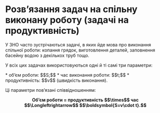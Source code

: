 # Розв’язання задач на спiльну виконану роботу (задачi на продуктивнiсть)

<p>У ЗНО часто зустрiчаються задачi, в яких йде мова про виконання спiльної роботи: копання грядок, виготовлення деталей, заповнення басейну водою з декiлькох труб тощо.
</p>

<p>У всiх цих задачах використовуються однi й тi самi три параметри:</p>
* об’єм роботи: $$S;$$
* час виконання роботи: $$t;$$
* продуктивнiсть: $$v$$ (швидкiсть виконання).

<p>Цi параметри пов’язанi спiввiдношенням:</p>

<p align="center"><b>Об’єм роботи = продуктивність $$\times$$ час $$\Longleftrightarrow$$ $$\boldsymbol{S=v\cdot t}.$$</p>


